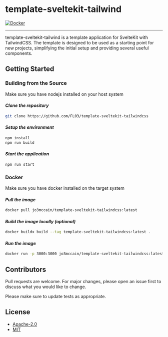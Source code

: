 # template-sveltekit-tailwind

[![Docker](https://github.com/FL03/template-sveltekit-tailwind/actions/workflows/docker.yml/badge.svg)](https://github.com/FL03/template-sveltekit-tailwind/actions/workflows/docker.yml)

***

template-sveltekit-tailwind is a template application for SvelteKit with TailwindCSS. The template is designed to be used as a starting point for new projects, simplifying the initial setup and
providing several useful components.

## Getting Started

### Building from the Source

Make sure you have nodejs installed on your host system

#### *Clone the repository*

```bash
git clone https://github.com/FL03/template-sveltekit-tailwindcss
```

#### *Setup the environment*

```bash
npm install
npm run build
```

#### *Start the application*

```bash
npm run start
```

### Docker

Make sure you have docker installed on the target system

#### *Pull the image*

```bash
docker pull jo3mccain/template-sveltekit-tailwindcss:latest
```

#### *Build the image locally (optional)*

```bash
docker buildx build --tag template-sveltekit-tailwindcss:latest .
```

#### *Run the image*

```bash
docker run -p 3000:3000 jo3mccain/template-sveltekit-tailwindcss:latest
```

## Contributors

Pull requests are welcome. For major changes, please open an issue first to discuss what you would like to change.

Please make sure to update tests as appropriate.

## License

- [Apache-2.0](https://choosealicense.com/licenses/apache-2.0/)
- [MIT](https://choosealicense.com/licenses/mit/)
